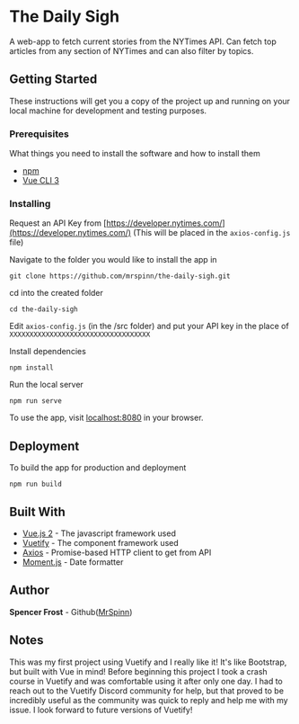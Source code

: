 # The Daily Sigh

A web-app to fetch current stories from the NYTimes API. Can fetch top articles from any section of NYTimes and can also filter by topics.

## Getting Started

These instructions will get you a copy of the project up and running on your local machine for development and testing purposes.

### Prerequisites

What things you need to install the software and how to install them

* [npm](https://www.npmjs.com/get-npm)
* [Vue CLI 3](https://cli.vuejs.org/guide/installation.html)

### Installing

Request an API Key from [https://developer.nytimes.com/](https://developer.nytimes.com/)
(This will be placed in the ```axios-config.js``` file)

Navigate to the folder you would like to install the app in

```
git clone https://github.com/mrspinn/the-daily-sigh.git
```

cd into the created folder

```
cd the-daily-sigh
```

Edit ```axios-config.js``` (in the /src folder) and put your API key in the place of ```XXXXXXXXXXXXXXXXXXXXXXXXXXXXXXXXXXX```

Install dependencies

```
npm install
```

Run the local server

```
npm run serve
```

To use the app, visit [localhost:8080](http://localhost:8080) in your browser.

## Deployment

To build the app for production and deployment

```
npm run build
```

## Built With

* [Vue.js 2](https://vuejs.org/) - The javascript framework used
* [Vuetify](https://maven.apache.org/) - The component framework used
* [Axios](https://github.com/axios/axios) - Promise-based HTTP client to get from API
* [Moment.js](https://momentjs.com/) - Date formatter

## Author

**Spencer Frost** - Github([MrSpinn](https://github.com/mrspinn))

## Notes

This was my first project using Vuetify and I really like it! It's like Bootstrap, but built with Vue in mind! Before beginning this project I took a crash course in Vuetify and was comfortable using it after only one day. I had to reach out to the Vuetify Discord community for help, but that proved to be incredibly useful as the community was quick to reply and help me with my issue. I look forward to future versions of Vuetify!
